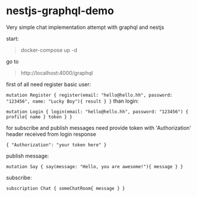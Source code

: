 # nestjs-graphql-demo
Very simple chat implementation attempt with graphql and nestjs

start:
>docker-compose up -d

go to 
>http://localhost:4000/graphql

first of all need register basic user:

`
mutation Register {
  register(email: "hello@hello.hh", password: "123456", name: "Lucky Boy"){
    result
  }
}
`
than login:

`
mutation Login {
  login(email: "hello@hello.hh", password: "123456") {
    profile{
      name
    }
    token
  }
}
`

for subscribe and publish messages need provide token with 'Authorization' header received from login response

`
{
  "Authorization": "your token here"
}
`

publish message:

`
mutation Say {
  say(message: "Hello, you are awesome!"){
    message
  }
}
`

subscribe:

`
subscription Chat {
  someChatRoom{
    message
  }
}
`

